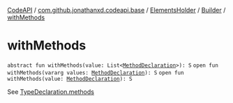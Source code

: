 [CodeAPI](../../../index.md) / [com.github.jonathanxd.codeapi.base](../../index.md) / [ElementsHolder](../index.md) / [Builder](index.md) / [withMethods](.)

# withMethods

`abstract fun withMethods(value: List<`[`MethodDeclaration`](../../-method-declaration/index.md)`>): S`
`open fun withMethods(vararg values: `[`MethodDeclaration`](../../-method-declaration/index.md)`): S`
`open fun withMethods(value: `[`MethodDeclaration`](../../-method-declaration/index.md)`): S`

See [TypeDeclaration.methods](../methods.md)

